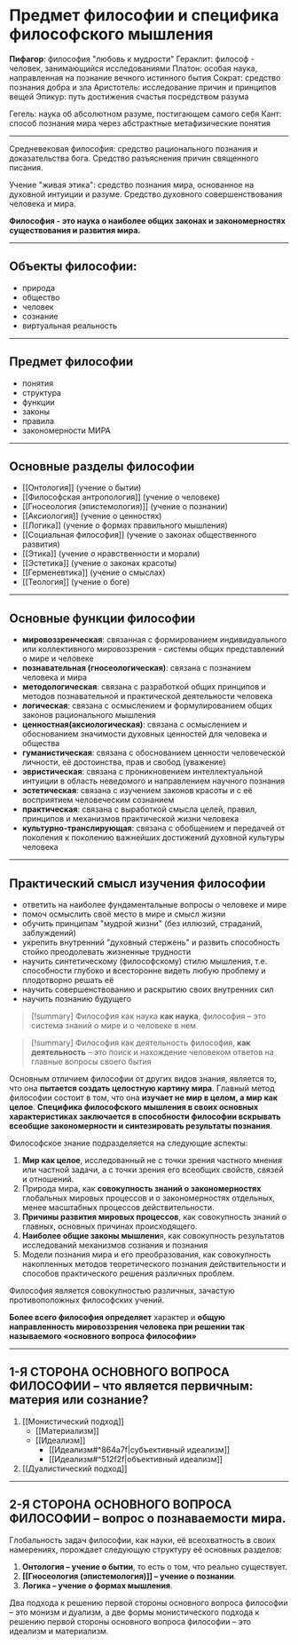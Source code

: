 # Предмет философии и специфика философского мышления

**Пифагор**: философия "любовь к мудрости"
Гераклит: философ - человек, занимающийся исследованиями
Платон: особая наука, направленная на познание вечного истинного бытия
Сократ: средство познания добра и зла
Аристотель: исследование причин и принципов вещей
Эпикур: путь достижения счастья посредством разума

Гегель: наука об абсолютном разуме, постигающем самого себя
Кант: способ познания мира через абстрактные метафизические понятия
***
Средневековая философия: средство рационального познания и доказательства бога. Средство разъяснения причин священного писания.

Учение "живая этика": средство познания мира, основанное на духовной интуиции и разуме. Средство духовного совершенствования человека и мира.

**Философия - это наука о наиболее общих законах и закономерностях существования и развития мира.**
***
## Объекты философии:
- природа
- общество
- человек
- сознание
- виртуальная реальность
***
## Предмет философии
- понятия
- структура
- функции
- законы
- правила
- закономерности
МИРА
***
## Основные разделы философии
- [[Онтология]] (учение о бытии)
- [[Философская антропология]] (учение о человеке)
- [[Гносеология (эпистемология)]] (учение о познании)
- [[Аксиология]] (учение о ценностях)
- [[Логика]] (учение о формах правильного мышления)
- [[Социальная философия]] (учение о законах общественного развития)
- [[Этика]] (учение о нравственности и морали)
- [[Эстетика]] (учение о законах красоты)
- [[Герменевтика]] (учение о смыслах)
- [[Теология]] (учение о боге)
***
## Основные функции философии
- **мировоззренческая**: связанная с формированием индивидуального или коллективного мировоззрения - системы общих представлений о мире и человеке
- **познавательная (гносеологическая)**: связана с познанием человека и мира
- **методологическая**: связана с разработкой общих принципов и методов познавательной и практической деятельности человека
- **логическая**: связана с осмыслением и формулированием общих законов рационального мышления
- **ценностная(аксиологическая)**: связана с осмыслением и обоснованием значимости духовных ценностей для человека и общества
- **гуманистическая**: связана с обоснованием ценности человеческой личности, её достоинства, прав и свобод (уважение)
- **эвристическая**: связана с проникновением интеллектуальной интуиции в область неведомого и направлением научного познания
- **эстетическая**: связана с изучением законов красоты и с её восприятием человеческим сознанием
- **практическая**: связана с выработкой смысла целей, правил, принципов и механизмов практической жизни человека
- **культурно-транслирующая**: связана с обобщением и передачей от поколения к поколению важнейших достижений духовной культуры человека
***
## Практический смысл изучения философии
- ответить на наиболее фундаментальные вопросы о человеке и мире
- помоч осмыслить своё место в мире и смысл жизни
- обучить принципам "мудрой жизни" (без иллюзий, страданий, заблуждений)
- укрепить внутренний "духовный стержень" и развить способность стойко преодолевать жизненные трудности
- научить синтетическому (философскому) стилю мышления, т.е. способности глубоко и всесторонне видеть любую проблему и плодотворно решать её
- научить совершенствованию и раскрытию своих внутренних сил
- научить познанию будущего



> [!summary] Философия как наука
> **как наука**, философия – это система знаний о мире и о человеке в нем

> [!summary] Философия как деятельность
> философия, **как деятельность** – это поиск и нахождение человеком ответов на главные вопросы своего бытия

Основным отличием философии от других видов знания, является то, что она **пытается создать целостную картину мира**.
Главный метод философии состоит в том, что она **изучает не мир в целом, а мир как целое**.
**Специфика философского мышления в своих основных характеристиках заключается в способности философии вскрывать всеобщие закономерности и синтезировать результаты познания**.

Философское знание подразделяется на следующие аспекты:
1. **Мир как целое**, исследованный не с точки зрения частного мнения или частной задачи, а с точки зрения его всеобщих свойств, связей и отношений.
2. Природа мира, как **совокупность знаний о закономерностях** глобальных мировых процессов и о закономерностях отдельных, менее масштабных процессов действительности.
3. **Причины развития мировых процессов**, как совокупность знаний о главных, основных причинах происходящего.
4. **Наиболее общие законы мышлени**я, как совокупность результатов исследований механизмов сознания и познания
5. Модели познания мира и его преобразования, как совокупность накопленных методов теоретического познания действительности и способов практического решения различных проблем.

Философия является совокупностью различных, зачастую противоположных философских учений.

**Более всего философия определяет** характер и **общую направленность мировоззрения человека при решении так называемого «основного вопроса философии»**

***
## 1-Я СТОРОНА ОСНОВНОГО ВОПРОСА ФИЛОСОФИИ – что является первичным: материя или сознание?
1. [[Монистический подход]]
	- [[Материализм]]
	- [[Идеализм]]
		- [[Идеализм#^864a7f|субъективный идеализм]]
		- [[Идеализм#^512f2f|объективный идеализм]]
2. [[Дуалистический подход]]
***
## 2-Я СТОРОНА ОСНОВНОГО ВОПРОСА ФИЛОСОФИИ – вопрос о познаваемости мира.
Глобальность задач философии, как науки, её всеохватность в своих намерениях, порождает следующую структуру её основных разделов:
1. **Онтология – учение о бытии**, то есть о том, что реально существует.
2. **[[Гносеология (эпистемология)]] – учение о познании**.
3. **Логика – учение о формах мышления**.


Два подхода к решению первой стороны основного вопроса философии – это монизм и дуализм, а две формы монистического подхода к решению первой стороны основного вопроса философии – это идеализм и материализм.